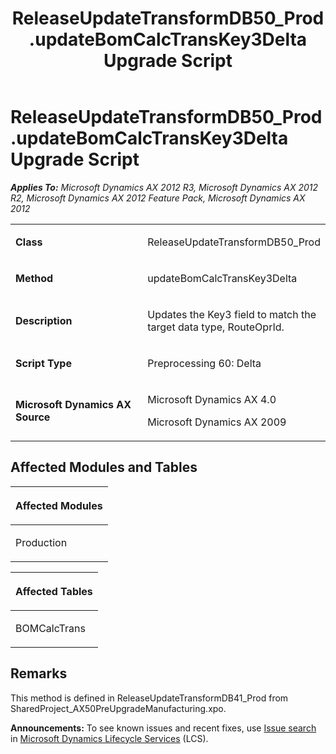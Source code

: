 ﻿---
title: ReleaseUpdateTransformDB50_Prod.updateBomCalcTransKey3Delta Upgrade Script
TOCTitle: ReleaseUpdateTransformDB50_Prod.updateBomCalcTransKey3Delta Upgrade Script
ms:assetid: d2fb7bb3-0191-d12b-fac6-98c7b9ae2ff8
ms:mtpsurl: https://msdn.microsoft.com/en-us/library/JJ686967(v=AX.60)
ms:contentKeyID: 49711417
ms.date: 05/18/2015
mtps_version: v=AX.60
---

# ReleaseUpdateTransformDB50\_Prod.updateBomCalcTransKey3Delta Upgrade Script 


_**Applies To:** Microsoft Dynamics AX 2012 R3, Microsoft Dynamics AX 2012 R2, Microsoft Dynamics AX 2012 Feature Pack, Microsoft Dynamics AX 2012_

<table>
<colgroup>
<col style="width: 50%" />
<col style="width: 50%" />
</colgroup>
<tbody>
<tr class="odd">
<td><p><strong>Class</strong></p></td>
<td><p>ReleaseUpdateTransformDB50_Prod</p></td>
</tr>
<tr class="even">
<td><p><strong>Method</strong></p></td>
<td><p>updateBomCalcTransKey3Delta</p></td>
</tr>
<tr class="odd">
<td><p><strong>Description</strong></p></td>
<td><p>Updates the Key3 field to match the target data type, RouteOprId.</p></td>
</tr>
<tr class="even">
<td><p><strong>Script Type</strong></p></td>
<td><p>Preprocessing 60: Delta</p></td>
</tr>
<tr class="odd">
<td><p><strong>Microsoft Dynamics AX Source</strong></p></td>
<td><p>Microsoft Dynamics AX 4.0</p>
<p>Microsoft Dynamics AX 2009</p></td>
</tr>
</tbody>
</table>


## Affected Modules and Tables

<table>
<colgroup>
<col style="width: 100%" />
</colgroup>
<thead>
<tr class="header">
<th><p>Affected Modules</p></th>
</tr>
</thead>
<tbody>
<tr class="odd">
<td><p>Production</p></td>
</tr>
</tbody>
</table>


<table>
<colgroup>
<col style="width: 100%" />
</colgroup>
<thead>
<tr class="header">
<th><p>Affected Tables</p></th>
</tr>
</thead>
<tbody>
<tr class="odd">
<td><p>BOMCalcTrans</p></td>
</tr>
</tbody>
</table>


## Remarks

This method is defined in ReleaseUpdateTransformDB41\_Prod from SharedProject\_AX50PreUpgradeManufacturing.xpo.

  
**Announcements:** To see known issues and recent fixes, use [Issue search](http://go.microsoft.com/fwlink/?linkid=389258) in [Microsoft Dynamics Lifecycle Services](http://go.microsoft.com/fwlink/?linkid=306505) (LCS).

